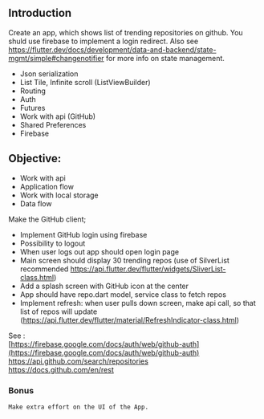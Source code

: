 ## Introduction

Create an app, which shows list of trending repositories on github. You shuld use firebase to implement a login redirect.
Also see https://flutter.dev/docs/development/data-and-backend/state-mgmt/simple#changenotifier for more info on state management.

- Json serialization
- List Tile, Infinite scroll (ListViewBuilder)
- Routing
- Auth
- Futures
- Work with api (GitHub)
- Shared Preferences
- Firebase

## Objective:

- Work with api
- Application flow
- Work with local storage
- Data flow

Make the GitHub client;

- Implement GitHub login using firebase
- Possibility to logout
- When user logs out app should open login page
- Main screen should display 30 trending repos (use of SilverList recommended https://api.flutter.dev/flutter/widgets/SliverList-class.html)
- Add a splash screen with GitHub icon at the center
- App should have repo.dart model, service class to fetch repos
- Implement refresh: when user pulls down screen, make api call, so that list of repos will update (https://api.flutter.dev/flutter/material/RefreshIndicator-class.html)

See :  
[https://firebase.google.com/docs/auth/web/github-auth](https://firebase.google.com/docs/auth/web/github-auth)  
https://api.github.com/search/repositories  
https://docs.github.com/en/rest  


### **Bonus**
    Make extra effort on the UI of the App.
